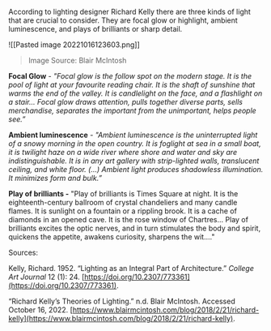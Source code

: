 According to lighting designer Richard Kelly there are three kinds of light that are crucial to consider. They are focal glow or highlight, ambient luminescence, and plays of brilliants or sharp detail. 

![[Pasted image 20221016123603.png]]
> Image Source: Blair McIntosh

**Focal Glow** - _"Focal glow is the follow spot on the modern stage. It is the pool of light_ _at_ _your favourite reading chair. It is the shaft of sunshine that warms the end of the valley. It is candlelight on the_ _face,_ _and a flashlight on a stair... Focal glow draws attention, pulls together diverse parts, sells merchandise, separates the important from the unimportant, helps people see.”_

**Ambient luminescence** - _"Ambient luminescence is the uninterrupted light of a snowy morning in the open country. It is foglight at sea in a small boat, it is twilight haze on a wide river where shore and water and sky are indistinguishable. It is in_ _any_ _art gallery with strip-lighted walls, translucent ceiling, and white floor. (...) Ambient light produces shadowless illumination. It minimizes form and bulk.”_

**Play of brilliants -** "Play of brilliants is Times Square at night. It is the eighteenth-century ballroom of crystal chandeliers and many candle flames. It is sunlight on a fountain or a rippling brook. It is a cache of diamonds in an opened cave. It is the rose window of Chartres... Play of brilliants excites the optic nerves, and in turn stimulates the body and spirit, quickens the appetite, awakens curiosity, sharpens the wit...."



Sources: 

Kelly, Richard. 1952. “Lighting as an Integral Part of Architecture.” _College Art Journal_ 12 (1): 24. [https://doi.org/10.2307/773361](https://doi.org/10.2307/773361).

“Richard Kelly’s Theories of Lighting.” n.d. Blair McIntosh. Accessed October 16, 2022. [https://www.blairmcintosh.com/blog/2018/2/21/richard-kelly](https://www.blairmcintosh.com/blog/2018/2/21/richard-kelly).